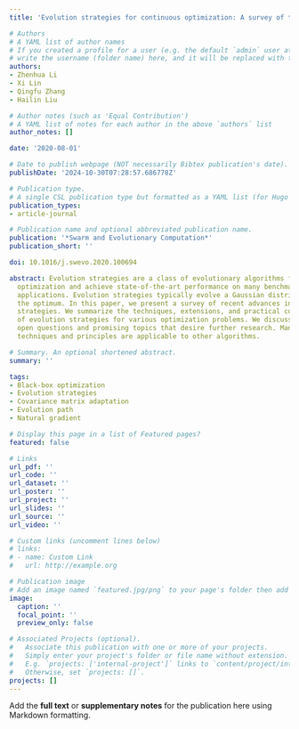 ```yaml
---
title: 'Evolution strategies for continuous optimization: A survey of the state-of-the-art'

# Authors
# A YAML list of author names
# If you created a profile for a user (e.g. the default `admin` user at `content/authors/admin/`), 
# write the username (folder name) here, and it will be replaced with their full name and linked to their profile.
authors:
- Zhenhua Li
- Xi Lin
- Qingfu Zhang
- Hailin Liu

# Author notes (such as 'Equal Contribution')
# A YAML list of notes for each author in the above `authors` list
author_notes: []

date: '2020-08-01'

# Date to publish webpage (NOT necessarily Bibtex publication's date).
publishDate: '2024-10-30T07:28:57.686778Z'

# Publication type.
# A single CSL publication type but formatted as a YAML list (for Hugo requirements).
publication_types:
- article-journal

# Publication name and optional abbreviated publication name.
publication: '*Swarm and Evolutionary Computation*'
publication_short: ''

doi: 10.1016/j.swevo.2020.100694

abstract: Evolution strategies are a class of evolutionary algorithms for black-box
  optimization and achieve state-of-the-art performance on many benchmarks and real-world
  applications. Evolution strategies typically evolve a Gaussian distribution to approach
  the optimum. In this paper, we present a survey of recent advances in evolution
  strategies. We summarize the techniques, extensions, and practical considerations
  of evolution strategies for various optimization problems. We discuss some important
  open questions and promising topics that desire further research. Many of the discussed
  techniques and principles are applicable to other algorithms.

# Summary. An optional shortened abstract.
summary: ''

tags:
- Black-box optimization
- Evolution strategies
- Covariance matrix adaptation
- Evolution path
- Natural gradient

# Display this page in a list of Featured pages?
featured: false

# Links
url_pdf: ''
url_code: ''
url_dataset: ''
url_poster: ''
url_project: ''
url_slides: ''
url_source: ''
url_video: ''

# Custom links (uncomment lines below)
# links:
# - name: Custom Link
#   url: http://example.org

# Publication image
# Add an image named `featured.jpg/png` to your page's folder then add a caption below.
image:
  caption: ''
  focal_point: ''
  preview_only: false

# Associated Projects (optional).
#   Associate this publication with one or more of your projects.
#   Simply enter your project's folder or file name without extension.
#   E.g. `projects: ['internal-project']` links to `content/project/internal-project/index.md`.
#   Otherwise, set `projects: []`.
projects: []
---
```


Add the **full text** or **supplementary notes** for the publication here using Markdown formatting.
